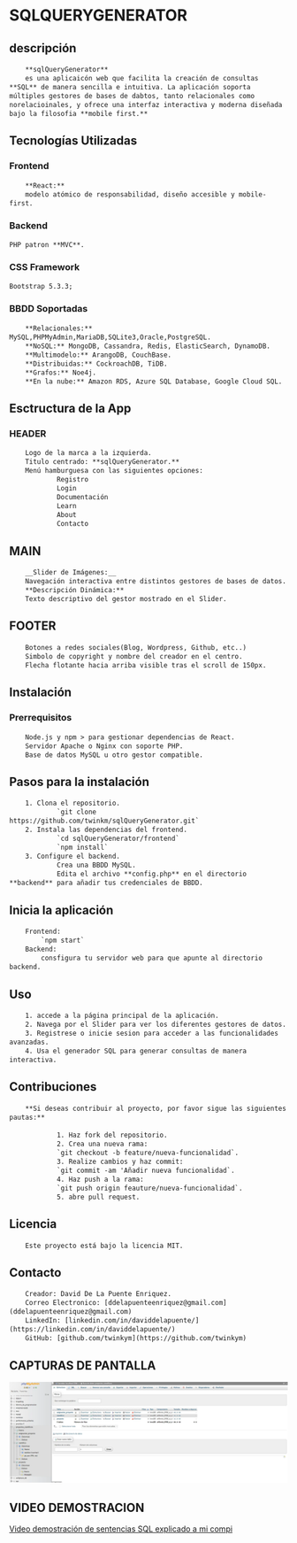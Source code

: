 # SQLQUERYGENERATOR

## descripción

        **sqlQueryGenerator**
        es una aplicaicón web que facilita la creación de consultas **SQL** de manera sencilla e intuitiva. La aplicación soporta múltiples gestores de bases de dabtos, tanto relacionales como norelacioinales, y ofrece una interfaz interactiva y moderna diseñada bajo la filosofia **mobile first.**

## Tecnologías Utilizadas

### Frontend

        **React:** 
        modelo atómico de responsabilidad, diseño accesible y mobile-first.

### Backend

    PHP patron **MVC**.

### CSS Framework

    Bootstrap 5.3.3;

### BBDD Soportadas

        **Relacionales:** MySQL,PHPMyAdmin,MariaDB,SQLite3,Oracle,PostgreSQL.
        **NoSQL:** MongoDB, Cassandra, Redis, ElasticSearch, DynamoDB.
        **Multimodelo:** ArangoDB, CouchBase.
        **Distribuidas:** CockroachDB, TiDB.
        **Grafos:** Noe4j.
        **En la nube:** Amazon RDS, Azure SQL Database, Google Cloud SQL.

## Esctructura de la App

### HEADER

        Logo de la marca a la izquierda. 
        Titulo centrado: **sqlQueryGenerator.**
        Menú hamburguesa con las siguientes opciones:
                Registro
                Login
                Documentación
                Learn
                About
                Contacto

## MAIN

        __Slider de Imágenes:__
        Navegación interactiva entre distintos gestores de bases de datos.
        **Descripción Dinámica:** 
        Texto descriptivo del gestor mostrado en el Slider.

## FOOTER

        Botones a redes sociales(Blog, Wordpress, Github, etc..)
        Simbolo de copyright y nombre del creador en el centro.
        Flecha flotante hacia arriba visible tras el scroll de 150px.

## Instalación

### Prerrequisitos

        Node.js y npm > para gestionar dependencias de React.
        Servidor Apache o Nginx con soporte PHP.
        Base de datos MySQL u otro gestor compatible.

## Pasos para la instalación

        1. Clona el repositorio.
                `git clone https://github.com/twinkm/sqlQueryGenerator.git`
        2. Instala las dependencias del frontend.
                `cd sqlQueryGenerator/frontend`
                `npm install`
        3. Configure el backend.
                Crea una BBDD MySQL.
                Edita el archivo **config.php** en el directorio **backend** para añadir tus credenciales de BBDD.

## Inicia la aplicación

        Frontend:
            `npm start`
        Backend: 
            consfigura tu servidor web para que apunte al directorio backend.

## Uso

        1. accede a la página principal de la aplicación.
        2. Navega por el Slider para ver los diferentes gestores de datos.
        3. Registrese o inicie sesion para acceder a las funcionalidades avanzadas.
        4. Usa el generador SQL para generar consultas de manera interactiva.

## Contribuciones

        **Si deseas contribuir al proyecto, por favor sigue las siguientes pautas:**

                1. Haz fork del repositorio.
                2. Crea una nueva rama:
                `git checkout -b feature/nueva-funcionalidad`.
                3. Realize cambios y haz commit:
                `git commit -am 'Añadir nueva funcionalidad`.
                4. Haz push a la rama:
                `git push origin feauture/nueva-funcionalidad`.
                5. abre pull request.

## Licencia

        Este proyecto está bajo la licencia MIT.

## Contacto

        Creador: David De La Puente Enriquez.
        Correo Electronico: [ddelapuenteenriquez@gmail.com](ddelapuenteenriquez@gmail.com)
        LinkedIn: [linkedin.com/in/daviddelapuente/](https://linkedin.com/in/daviddelapuente/)
        GitHub: [github.com/twinkym](https://github.com/twinkym)

## CAPTURAS DE PANTALLA

![/img/capturas-sql/bbdd-creada-con-sustablas](/img/capturas-sql/bbdd-CREADA-CON-SUS-TABLAS.webp)

## VIDEO DEMOSTRACION

[Video demostración de sentencias SQL explicado a mi compi][def]

[def]: https://youtu.be/hO0FF6_6Vc0?si=leK86GB77ZgGXLK3